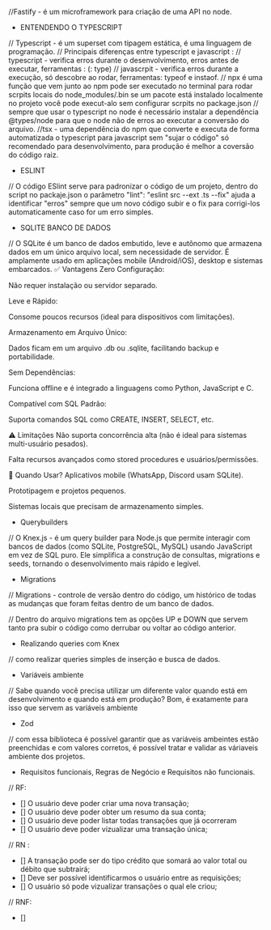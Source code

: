 //Fastify - é um microframework para criação de uma API no node.


* ENTENDENDO O TYPESCRIPT

// Typescript - é um superset com tipagem estática, é uma linguagem de programação.
// Principais diferenças entre typescript e javascript :
// typescript - verifica erros durante o desenvolvimento, erros antes de executar, ferramentas : (: type)
// javascrpit - verifica erros durante a execução, só descobre ao rodar, ferramentas: typeof e instaof.
// npx é uma função que vem junto ao npm pode ser executado no terminal para rodar scrpits locais do node_modules/.bin se um pacote está instalado localmente no projeto você pode execut-alo sem configurar scrpits no package.json
// sempre que usar o typescript no node é necessário instalar a dependência @types/node para que o node não de erros ao executar a conversão do arquivo.
//tsx - uma dependência do npm que converte e executa de forma automatizada o typescript para javascript sem "sujar o código" só recomendado para desenvolvimento, para produção é melhor a coversão do código raiz.

* ESLINT

// O código ESlint serve para padronizar o código de um projeto, dentro do script no packaje.json o parâmetro "lint": "eslint src --ext .ts --fix" ajuda a identificar "erros" sempre que um novo código subir e o fix para corrigi-los automaticamente caso for um erro simples.

* SQLITE BANCO DE DADOS

// O SQLite é um banco de dados embutido, leve e autônomo que armazena dados em um único arquivo local, sem necessidade de servidor. É amplamente usado em aplicações mobile (Android/iOS), desktop e sistemas embarcados.
✅ Vantagens
Zero Configuração:

Não requer instalação ou servidor separado.

Leve e Rápido:

Consome poucos recursos (ideal para dispositivos com limitações).

Armazenamento em Arquivo Único:

Dados ficam em um arquivo .db ou .sqlite, facilitando backup e portabilidade.

Sem Dependências:

Funciona offline e é integrado a linguagens como Python, JavaScript e C.

Compatível com SQL Padrão:

Suporta comandos SQL como CREATE, INSERT, SELECT, etc.

⚠️ Limitações
Não suporta concorrência alta (não é ideal para sistemas multi-usuário pesados).

Falta recursos avançados como stored procedures e usuários/permissões.

📌 Quando Usar?
Aplicativos mobile (WhatsApp, Discord usam SQLite).

Prototipagem e projetos pequenos.

Sistemas locais que precisam de armazenamento simples.


* Querybuilders

// O Knex.js - é um query builder para Node.js que permite interagir com bancos de dados (como SQLite, PostgreSQL, MySQL) usando JavaScript em vez de SQL puro. Ele simplifica a construção de consultas, migrations e seeds, tornando o desenvolvimento mais rápido e legível.


* Migrations

// Migrations - controle de versão dentro do código, um histórico de todas as mudanças que foram feitas dentro de um banco de dados.

// Dentro do arquivo migrations tem as opções UP e DOWN que servem tanto pra subir o código como derrubar ou voltar ao código anterior.


* Realizando queries com Knex

// como realizar queries simples de inserção e busca de dados.

* Variáveis ambiente

// Sabe quando você precisa utilizar um diferente valor quando está em desenvolvimento e quando está em produção? Bom, é exatamente para isso que servem as variáveis ambiente

* Zod

// com essa biblioteca é possível garantir que as variáveis ambeintes estão preenchidas e com valores corretos, é possível tratar e validar as váriaveis ambiente dos projetos.

* Requisitos funcionais, Regras de Negócio e Requisitos não funcionais.

// RF:
- [] O usuário deve poder criar uma nova transação;
- [] O usuário deve poder obter um resumo da sua conta;
- [] O usuário deve poder listar todas transações que já ocorreram
- [] O usuário deve poder vizualizar uma transação única;

// RN : 
- [] A transação pode ser do tipo crédito que somará ao valor total ou débito que subtrairá;
- [] Deve ser possível identificarmos o usuário entre as requisições;
- [] O usuário só pode vizualizar transações o qual ele criou;

// RNF:
- [] 
